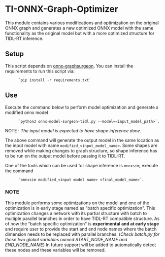 # TI-ONNX-Graph-Optimizer
This module contains various modifications and optimization on the original ONNX graph and generates a new optimized ONNX model with the same functionality as the original model but with a more optimized structure for TIDL-RT inference.

## Setup
This script depends on [onnx-graphsurgeon](https://github.com/NVIDIA/TensorRT/tree/master/tools/onnx-graphsurgeon). You can install the requirements to run this script via:

          `pip install -r requirements.txt`

## Use
Execute the command below to perform model optimization and generate a modified onnx model

          `python3 onnx-model-surgeon-tidl.py --model=<input_model_path>`.

NOTE : *The input model is expected to have shape inference done*.


The above command will generate the output model in the same location as the input model with name `modified_<input_model_name>`. Some shapes are removed while making changes to graph structure, so shape inference has to be run on the output model before passing it to TIDL-RT.

One of the tools which can be used for shape inference is `onnxsim`, execute the command

          `onnxsim modified_<input model name> <final_model_name>`.

### NOTE
This module performs some optimizations on the model and one of the optimization is in early stage named as "batch specific optimization". This optimization changes a network with its partial structure with batch to multiple parallel branches in order to have TIDL-RT compatible structure. As of now the "batch specific optimization" is **experimental and at early stage** and require user to provide the start and end node names where the batch dimension needs to be replaced with parallel branches. (*Check batch.py for these two global variables named START_NODE_NAME and END_NODE_NAME*) In future support will be added to automatically detect these nodes and these variables will be removed.